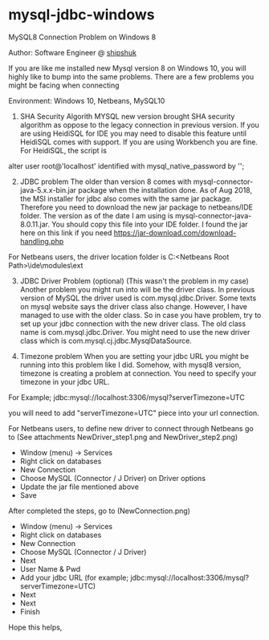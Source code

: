 # mysql-jdbc-windows

MySQL8 Connection Problem on Windows 8

Author: Software Engineer @ [shipshuk](http://www.shipshuk.com)

If you are like me installed new Mysql version 8 on Windows 10, you will highly like to bump into the same problems. 
There are a few problems you might be facing when connecting 

Environment: Windows 10, Netbeans, MySQL10

1. SHA Security Algorith
MYSQL new version brought SHA security algorithm as oppose to the legacy connection in previous version. If you are using HeidiSQL for IDE 
you may need to disable this feature until HeidiSQL comes with support. If you are using Workbench you are fine. For HeidiSQL, the script is 

alter user root@'localhost' identified with mysql_native_password by '<your password>';

2. JDBC problem
The older than version 8 comes with mysql-connector-java-5.x.x-bin.jar package when the installation done. As of Aug 2018, the MSI installer for 
jdbc also comes with the same jar package. Therefore you need to download the new jar package to netbeans/IDE folder. The version as of the date 
I am using is mysql-connector-java-8.0.11.jar. You should copy this file into your IDE folder. I found the jar here on this link if you need
https://jar-download.com/download-handling.php

For Netbeans users, the driver location folder is C:\<Netbeans Root Path>\ide\modules\ext

3. JDBC Driver Problem (optional) (This wasn't the problem in my case)
Another problem you might run into will be the driver class. In previous version of MySQL the driver used is com.mysql.jdbc.Driver. Some texts on
mysql website says the driver class also change. However, I have managed to use with the older class. 
So in case you have problem, try to set up your jdbc connection with the new driver class. The old class name is com.mysql.jdbc.Driver. 
You might need to use the new driver class which is com.mysql.cj.jdbc.MysqlDataSource.

4. Timezone problem
When you are setting your jdbc URL you might be running into this problem like I did. Somehow, with mysql8 version, timezone is creating a problem
at connection. You need to specify your timezone in your jdbc URL. 

For Example;
jdbc:mysql://localhost:3306/mysql?serverTimezone=UTC

you will need to add "serverTimezone=UTC" piece into your url connection.

For Netbeans users, to define new driver to connect through Netbeans go to (See attachments NewDriver_step1.png and NewDriver_step2.png)
- Window (menu) -> Services 
- Right click on databases
- New Connection
- Choose MySQL (Connector / J Driver) on Driver options
- Update the jar file mentioned above
- Save

After completed the steps, go to (NewConnection.png)
- Window (menu) -> Services 
- Right click on databases
- New Connection
- Choose MySQL (Connector / J Driver)
- Next
- User Name & Pwd
- Add your jdbc URL (for example; jdbc:mysql://localhost:3306/mysql?serverTimezone=UTC)
- Next
- Next
- Finish

Hope this helps,


